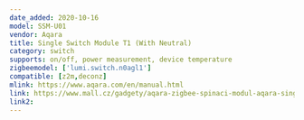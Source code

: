 ```yaml
---
date_added: 2020-10-16
model: SSM-U01
vendor: Aqara
title: Single Switch Module T1 (With Neutral)
category: switch
supports: on/off, power measurement, device temperature
zigbeemodel: ['lumi.switch.n0agl1']
compatible: [z2m,deconz]
mlink: https://www.aqara.com/en/manual.html
link: https://www.mall.cz/gadgety/aqara-zigbee-spinaci-modul-aqara-single-switch-module-t1-with-neutral-ssm-u01-100036908515
link2: 
---
```

